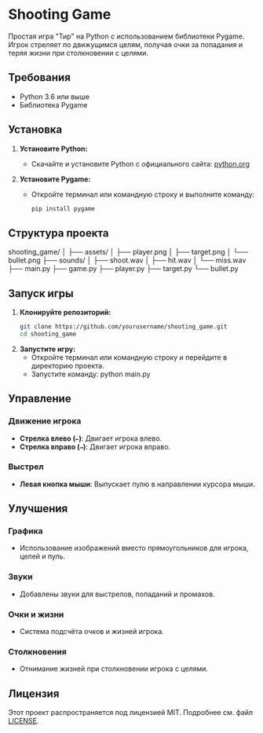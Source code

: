 # Shooting Game

Простая игра "Тир" на Python с использованием библиотеки Pygame. Игрок стреляет по движущимся целям, получая очки за попадания и теряя жизни при столкновении с целями.

## Требования

- Python 3.6 или выше
- Библиотека Pygame

## Установка

1. **Установите Python:**
   - Скачайте и установите Python с официального сайта: [python.org](https://www.python.org/downloads/)

2. **Установите Pygame:**
   - Откройте терминал или командную строку и выполните команду:
     ```bash
     pip install pygame
     ```

## Структура проекта
shooting_game/
│
├── assets/
│ ├── player.png
│ ├── target.png
│ └──  bullet.png
├── sounds/
│ ├── shoot.wav
│ ├── hit.wav
│ └── miss.wav
├── main.py
├── game.py
├── player.py
├── target.py
└── bullet.py


## Запуск игры

1. **Клонируйте репозиторий:**
   ```bash
   git clone https://github.com/yourusername/shooting_game.git
   cd shooting_game

2. **Запустите игру:**
   - Откройте терминал или командную строку и перейдите в директорию проекта.
   - Запустите команду:
python main.py

## Управление

### Движение игрока

- **Стрелка влево (`←`)**: Двигает игрока влево.
- **Стрелка вправо (`→`)**: Двигает игрока вправо.

### Выстрел

- **Левая кнопка мыши**: Выпускает пулю в направлении курсора мыши.

## Улучшения

### Графика

- Использование изображений вместо прямоугольников для игрока, целей и пуль.

### Звуки

- Добавлены звуки для выстрелов, попаданий и промахов.

### Очки и жизни

- Система подсчёта очков и жизней игрока.

### Столкновения

- Отнимание жизней при столкновении игрока с целями.

## Лицензия

Этот проект распространяется под лицензией MIT. Подробнее см. файл [LICENSE](LICENSE).